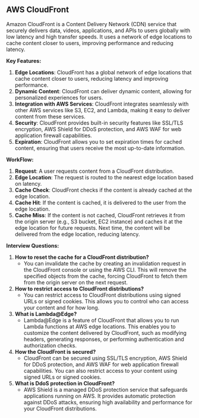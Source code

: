 ## AWS CloudFront

Amazon CloudFront is a Content Delivery Network (CDN) service that securely delivers data, videos, applications, and APIs to users globally with low latency and high transfer speeds. It uses a network of edge locations to cache content closer to users, improving performance and reducing latency.

**Key Features:**
1. **Edge Locations**: CloudFront has a global network of edge locations that cache content closer to users, reducing latency and improving performance.
2. **Dynamic Content**: CloudFront can deliver dynamic content, allowing for personalized experiences for users.
3. **Integration with AWS Services**: CloudFront integrates seamlessly with other AWS services like S3, EC2, and Lambda, making it easy to deliver content from these services.
4. **Security**: CloudFront provides built-in security features like SSL/TLS encryption, AWS Shield for DDoS protection, and AWS WAF for web application firewall capabilities.
5. **Expiration**: CloudFront allows you to set expiration times for cached content, ensuring that users receive the most up-to-date information.

**WorkFlow:**
1. **Request**: A user requests content from a CloudFront distribution.
2. **Edge Location**: The request is routed to the nearest edge location based on latency.
3. **Cache Check**: CloudFront checks if the content is already cached at the edge location.
4. **Cache Hit**: If the content is cached, it is delivered to the user from the edge location.
5. **Cache Miss**: If the content is not cached, CloudFront retrieves it from the origin server (e.g., S3 bucket, EC2 instance) and caches it at the edge location for future requests. Next time, the content will be delivered from the edge location, reducing latency.

**Interview Questions:**
1. **How to reset the cache for a CloudFront distribution?**
   - You can invalidate the cache by creating an invalidation request in the CloudFront console or using the AWS CLI. This will remove the specified objects from the cache, forcing CloudFront to fetch them from the origin server on the next request.
2. **How to restrict access to CloudFront distributions?**
   - You can restrict access to CloudFront distributions using signed URLs or signed cookies. This allows you to control who can access your content and for how long.
3. **What is Lambda@Edge?**
   - Lambda@Edge is a feature of CloudFront that allows you to run Lambda functions at AWS edge locations. This enables you to customize the content delivered by CloudFront, such as modifying headers, generating responses, or performing authentication and authorization checks.
4. **How the CloudFront is secured?**
   - CloudFront can be secured using SSL/TLS encryption, AWS Shield for DDoS protection, and AWS WAF for web application firewall capabilities. You can also restrict access to your content using signed URLs or signed cookies.
5. **What is DdoS protection in CloudFront?**
   - AWS Shield is a managed DDoS protection service that safeguards applications running on AWS. It provides automatic protection against DDoS attacks, ensuring high availability and performance for your CloudFront distributions.